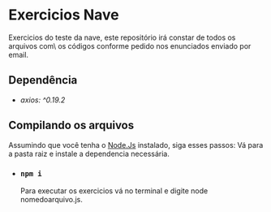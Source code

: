# Exercicios Nave

Exercicios do teste da nave, este repositório irá constar de todos os arquivos com\ os códigos conforme pedido nos enunciados enviado por email.

## Dependência

- _axios: ^0.19.2_

## Compilando os arquivos

Assumindo que você tenha o [Node.Js](https://nodejs.org) instalado, siga esses passos:
Vá para a pasta raiz e instale a dependencia necessária.

- ### `npm i`

  Para executar os exercicios vá no terminal e digite node nomedoarquivo.js.
